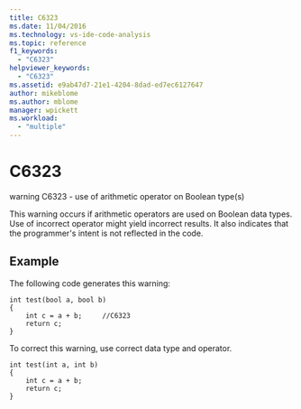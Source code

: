 ```yaml
---
title: C6323
ms.date: 11/04/2016
ms.technology: vs-ide-code-analysis
ms.topic: reference
f1_keywords:
  - "C6323"
helpviewer_keywords:
  - "C6323"
ms.assetid: e9ab47d7-21e1-4204-8dad-ed7ec6127647
author: mikeblome
ms.author: mblome
manager: wpickett
ms.workload:
  - "multiple"
---
```

# C6323
warning C6323 - use of arithmetic operator on Boolean type(s)

 This warning occurs if arithmetic operators are used on Boolean data types. Use of incorrect operator might yield incorrect results. It also indicates that the programmer's intent is not reflected in the code.

## Example
 The following code generates this warning:

```
int test(bool a, bool b)
{
    int c = a + b;     //C6323
    return c;
}
```

 To correct this warning, use correct data type and operator.

```
int test(int a, int b)
{
    int c = a + b;
    return c;
}
```